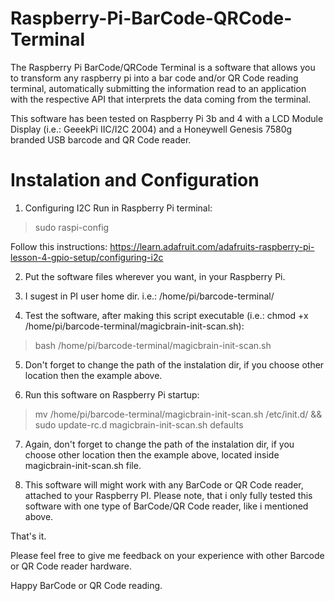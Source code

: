 # Raspberry-Pi-BarCode-QRCode-Terminal

The Raspberry Pi BarCode/QRCode Terminal is a software that allows you to transform any raspberry pi into a bar code and/or QR Code reading terminal, automatically submitting the information read to an application with the respective API that interprets the data coming from the terminal.

This software has been tested on Raspberry Pi 3b and 4 with a LCD Module Display (i.e.: GeeekPi IIC/I2C 2004) and a Honeywell Genesis 7580g branded USB barcode and QR Code reader. 

# Instalation and Configuration

1. Configuring I2C
Run in Raspberry Pi terminal: 
> sudo raspi-config
  
  Follow this instructions: https://learn.adafruit.com/adafruits-raspberry-pi-lesson-4-gpio-setup/configuring-i2c
  

2. Put the software files wherever you want, in your Raspberry Pi. 

3. I sugest in PI user home dir. i.e.: /home/pi/barcode-terminal/

4. Test the software, after making this script executable (i.e.: chmod +x /home/pi/barcode-terminal/magicbrain-init-scan.sh):
  > bash /home/pi/barcode-terminal/magicbrain-init-scan.sh
  
5. Don't forget to change the path of the instalation dir, if you choose other location then the example above.
  
6. Run this software on Raspberry Pi startup:
> mv /home/pi/barcode-terminal/magicbrain-init-scan.sh /etc/init.d/ && sudo update-rc.d magicbrain-init-scan.sh defaults

7. Again, don't forget to change the path of the instalation dir, if you choose other location then the example above, located inside magicbrain-init-scan.sh file.

8. This software will might work with any BarCode or QR Code reader, attached to your Raspberry PI. Please note, that i only fully tested this software with one type of BarCode/QR Code reader, like i mentioned above. 

That's it.

Please feel free to give me feedback on your experience with other Barcode or QR Code reader hardware.

Happy BarCode or QR Code reading.
  
